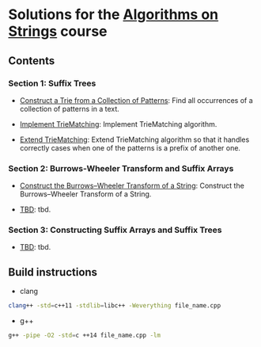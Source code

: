 
# Solutions for the [Algorithms on Strings](https://www.coursera.org/learn/algorithms-on-strings/) course

## Contents

### Section 1: Suffix Trees

* [Construct a Trie from a Collection of Patterns](https://github.com/olpotkin/ds_and_algos_modern_cpp/blob/master/04-algorithms-on-strings/week1/1-trie/trie.cpp):
   Find all occurrences of a collection of patterns in a text.

* [Implement TrieMatching](https://github.com/olpotkin/ds_and_algos_modern_cpp/blob/master/04-algorithms-on-strings/week1/2-trie_matching/trie_matching.cpp):
   Implement TrieMatching algorithm.

* [Extend TrieMatching](https://github.com/olpotkin/ds_and_algos_modern_cpp/blob/master/04-algorithms-on-strings/week1/3-trie_matching_extended/trie_matching_extended.cpp):
   Extend TrieMatching algorithm so that it handles correctly cases when one of the patterns is a prefix of another one.

### Section 2: Burrows-Wheeler Transform and Suffix Arrays

* [Construct the Burrows–Wheeler Transform of a String](TBD):
   Construct the Burrows–Wheeler Transform of a String.

* [TBD](TBD):
   tbd.

### Section 3: Constructing Suffix Arrays and Suffix Trees

* [TBD](TBD):
   tbd.

## Build instructions

* clang

```bash
clang++ -std=c++11 -stdlib=libc++ -Weverything file_name.cpp
```

* g++

```bash
g++ -pipe -O2 -std=c ++14 file_name.cpp -lm
```
